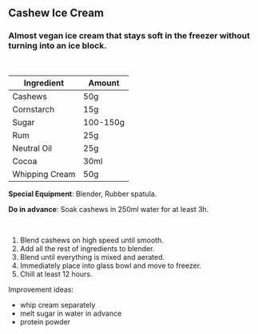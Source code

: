## Cashew Ice Cream
### Almost vegan ice cream that stays soft in the freezer without turning into an ice block.

&nbsp;

Ingredient | Amount 
--- | --- 
Cashews | 50g
Cornstarch | 15g | 
Sugar | 100-150g
Rum | 25g | 
Neutral Oil | 25g
Cocoa | 30ml
Whipping Cream | 50g

**Special Equipment**: Blender, Rubber spatula.

**Do in advance**: Soak cashews in 250ml water for at least 3h.

&nbsp;

1. Blend cashews on high speed until smooth.
2. Add all the rest of ingredients to blender.
3. Blend until everything is mixed and aerated.
4. Immediately place into glass bowl and move to freezer.
5. Chill at least 12 hours.

Improvement ideas:
* whip cream separately
* melt sugar in water in advance
* protein powder